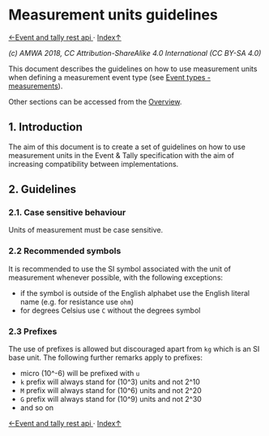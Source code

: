 # Measurement units guidelines
[←Event and tally rest api ](6.0._Event_and_tally_rest_api.md) · [ Index↑ ](..)

_(c) AMWA 2018, CC Attribution-ShareAlike 4.0 International (CC BY-SA 4.0)_

This document describes the guidelines on how to use measurement units when defining a measurement event type (see [Event types - measurements](3.0._Event_types.md#231-measurements)).

Other sections can be accessed from the [Overview](1.0._Overview.md).

## 1. Introduction

The aim of this document is to create a set of guidelines on how to use measurement units in the Event & Tally specification with the aim of increasing compatibility between implementations.

## 2. Guidelines

### 2.1. Case sensitive behaviour

Units of measurement must be case sensitive.

### 2.2 Recommended symbols

It is recommended to use the SI symbol associated with the unit of measurement whenever possible, with the following exceptions:

* if the symbol is outside of the English alphabet use the English literal name (e.g. for resistance use `ohm`)
* for degrees Celsius use `C` without the degrees symbol

### 2.3 Prefixes

The use of prefixes is allowed but discouraged apart from `kg` which is an SI base unit.
The following further remarks apply to prefixes:

* micro (10^-6) will be prefixed with `u`
* `k` prefix will always stand for (10^3) units and not 2^10
* `M` prefix will always stand for (10^6) units and not 2^20
* `G` prefix will always stand for (10^9) units and not 2^30
* and so on

[←Event and tally rest api ](6.0._Event_and_tally_rest_api.md) · [ Index↑ ](..)
